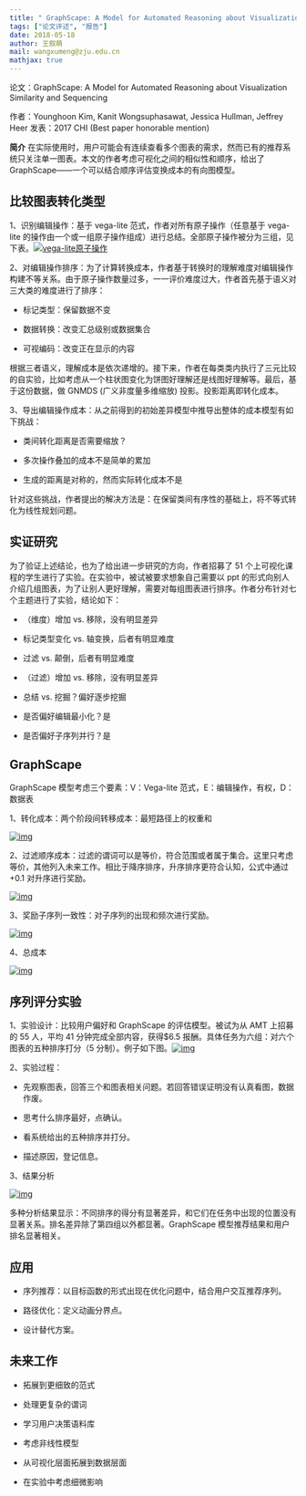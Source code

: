```yaml
---
title: " GraphScape: A Model for Automated Reasoning about Visualization Similarity and Sequencing"
tags: ["论文评述", "报告"]
date: 2018-05-18
author: 王叙萌
mail: wangxumeng@zju.edu.cn
mathjax: true
---
```


论文：GraphScape: A Model for Automated Reasoning about Visualization Similarity and Sequencing

作者：Younghoon Kim, Kanit Wongsuphasawat, Jessica Hullman, Jeffrey Heer
发表：2017 CHI (Best paper honorable mention)

**简介** 在实际使用时，用户可能会有连续查看多个图表的需求，然而已有的推荐系统只关注单一图表。本文的作者考虑可视化之间的相似性和顺序，给出了 GraphScape——一个可以结合顺序评估变换成本的有向图模型。

## 比较图表转化类型

1、识别编辑操作：基于 vega-lite 范式，作者对所有原子操作（任意基于 vega-lite 的操作由一个或一组原子操作组成）进行总结。全部原子操作被分为三组，见下表。[![vega-lite原子操作](http://www.cad.zju.edu.cn/home/vagblog/wp-content/uploads/2018/05/QQ%E5%9B%BE%E7%89%8720180518135816.png)](http://www.cad.zju.edu.cn/home/vagblog/wp-content/uploads/2018/05/QQ图片20180518135816.png)

2、对编辑操作排序：为了计算转换成本，作者基于转换时的理解难度对编辑操作构建不等关系。由于原子操作数量过多，一一评价难度过大，作者首先基于语义对三大类的难度进行了排序：

-   标记类型：保留数据不变

-   数据转换：改变汇总级别或数据集合

-   可视编码：改变正在显示的内容

根据三者语义，理解成本是依次递增的。接下来，作者在每类类内执行了三元比较的自实验，比如考虑从一个柱状图变化为饼图好理解还是线图好理解等。最后，基于这份数据，做 GNMDS (广义非度量多维缩放) 投影。投影距离即转化成本。

3、导出编辑操作成本：从之前得到的初始差异模型中推导出整体的成本模型有如下挑战：

-   类间转化距离是否需要缩放？

-   多次操作叠加的成本不是简单的累加

-   生成的距离是对称的，然而实际转化成本不是

针对这些挑战，作者提出的解决方法是：在保留类间有序性的基础上，将不等式转化为线性规划问题。

## 实证研究

为了验证上述结论，也为了给出进一步研究的方向，作者招募了 51 个上可视化课程的学生进行了实验。在实验中，被试被要求想象自己需要以 ppt 的形式向别人介绍几组图表，为了让别人更好理解，需要对每组图表进行排序。作者分布针对七个主题进行了实验，结论如下：

-   （维度）增加 vs. 移除，没有明显差异

-   标记类型变化 vs. 轴变换，后者有明显难度

-   过滤 vs. 颠倒，后者有明显难度

-   （过滤）增加 vs. 移除，没有明显差异

-   总结 vs. 挖掘？偏好逐步挖掘

-   是否偏好编辑最小化？是

-   是否偏好子序列并行？是

## GraphScape

GraphScape 模型考虑三个要素：V：Vega-lite 范式，E：编辑操作，有权，D：数据表

1、转化成本：两个阶段间转移成本：最短路径上的权重和

[![img](http://www.cad.zju.edu.cn/home/vagblog/wp-content/uploads/2018/05/QQ%E5%9B%BE%E7%89%8720180518145717.png)](http://www.cad.zju.edu.cn/home/vagblog/wp-content/uploads/2018/05/QQ图片20180518145717.png)

2、过滤顺序成本：过滤的谓词可以是等价，符合范围或者属于集合。这里只考虑等价，其他列入未来工作。相比于降序排序，升序排序更符合认知，公式中通过+0.1 对升序进行奖励。

[![img](http://www.cad.zju.edu.cn/home/vagblog/wp-content/uploads/2018/05/QQ%E5%9B%BE%E7%89%8720180518154909.png)](http://www.cad.zju.edu.cn/home/vagblog/wp-content/uploads/2018/05/QQ图片20180518154909.png)

3、奖励子序列一致性：对子序列的出现和频次进行奖励。

[![img](http://www.cad.zju.edu.cn/home/vagblog/wp-content/uploads/2018/05/QQ%E5%9B%BE%E7%89%87201805181556541.png)](http://www.cad.zju.edu.cn/home/vagblog/wp-content/uploads/2018/05/QQ图片201805181556541.png)

4、总成本

[![img](http://www.cad.zju.edu.cn/home/vagblog/wp-content/uploads/2018/05/QQ%E5%9B%BE%E7%89%8720180518161102.png)](http://www.cad.zju.edu.cn/home/vagblog/wp-content/uploads/2018/05/QQ图片20180518161102.png)

## 序列评分实验

1、实验设计：比较用户偏好和 GraphScape 的评估模型。被试为从 AMT 上招募的 55 人，平均 41 分钟完成全部内容，获得\$6.5 报酬。具体任务为六组：对六个图表的五种排序打分（5 分制）。例子如下图。[![img](http://www.cad.zju.edu.cn/home/vagblog/wp-content/uploads/2018/05/%E5%9B%BE%E7%89%871.png)](http://www.cad.zju.edu.cn/home/vagblog/wp-content/uploads/2018/05/图片1.png)

2、实验过程：

-   先观察图表，回答三个和图表相关问题。若回答错误证明没有认真看图，数据作废。

-   思考什么排序最好，点确认。

-   看系统给出的五种排序并打分。

-   描述原因，登记信息。

3、结果分析

[![img](http://www.cad.zju.edu.cn/home/vagblog/wp-content/uploads/2018/05/%E5%9B%BE%E7%89%872.png)](http://www.cad.zju.edu.cn/home/vagblog/wp-content/uploads/2018/05/图片2.png)

多种分析结果显示：不同排序的得分有显著差异，和它们在任务中出现的位置没有显著关系。排名差异除了第四组以外都显著。GraphScape 模型推荐结果和用户排名显著相关。

## 应用

-   序列推荐：以目标函数的形式出现在优化问题中，结合用户交互推荐序列。

-   路径优化：定义动画分界点。

-   设计替代方案。

## 未来工作

-   拓展到更细致的范式

-   处理更复杂的谓词

-   学习用户决策语料库

-   考虑非线性模型

-   从可视化层面拓展到数据层面

-   在实验中考虑细微影响
